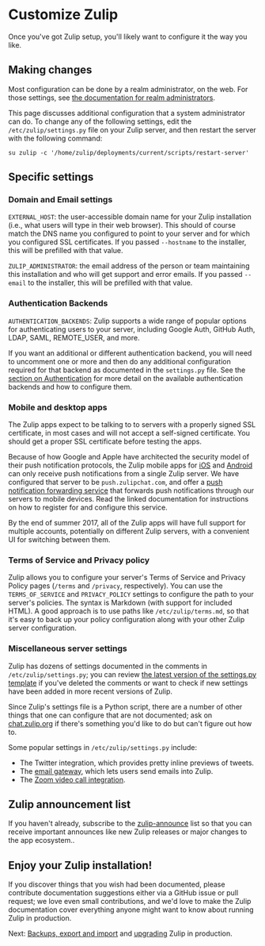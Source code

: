 # Customize Zulip

Once you've got Zulip setup, you'll likely want to configure it the
way you like.

## Making changes

Most configuration can be done by a realm administrator, on the web.
For those settings, see [the documentation for realm
administrators][realm-admin-docs].

[realm-admin-docs]: https://zulip.com/help/getting-your-organization-started-with-zulip

This page discusses additional configuration that a system
administrator can do.  To change any of the following settings, edit
the `/etc/zulip/settings.py` file on your Zulip server, and then
restart the server with the following command:
```
su zulip -c '/home/zulip/deployments/current/scripts/restart-server'
```

## Specific settings

### Domain and Email settings

`EXTERNAL_HOST`: the user-accessible domain name for your Zulip
installation (i.e., what users will type in their web browser). This
should of course match the DNS name you configured to point to your
server and for which you configured SSL certificates.  If you passed
`--hostname` to the installer, this will be prefilled with that value.

`ZULIP_ADMINISTRATOR`: the email address of the person or team
maintaining this installation and who will get support and error
emails.  If you passed `--email` to the installer, this will be
prefilled with that value.

### Authentication Backends

`AUTHENTICATION_BACKENDS`: Zulip supports a wide range of popular
options for authenticating users to your server, including Google
Auth, GitHub Auth, LDAP, SAML, REMOTE_USER, and more.

If you want an additional or different authentication backend, you
will need to uncomment one or more and then do any additional
configuration required for that backend as documented in the
`settings.py` file. See the
[section on Authentication](../production/authentication-methods.md) for more
detail on the available authentication backends and how to configure
them.

### Mobile and desktop apps

The Zulip apps expect to be talking to to servers with a properly
signed SSL certificate, in most cases and will not accept a
self-signed certificate.  You should get a proper SSL certificate
before testing the apps.

Because of how Google and Apple have architected the security model of
their push notification protocols, the Zulip mobile apps for
[iOS](https://itunes.apple.com/us/app/zulip/id1203036395) and
[Android](https://play.google.com/store/apps/details?id=com.zulipmobile)
can only receive push notifications from a single Zulip server.  We
have configured that server to be `push.zulipchat.com`, and offer a
[push notification forwarding service](mobile-push-notifications.md) that
forwards push notifications through our servers to mobile devices.
Read the linked documentation for instructions on how to register for
and configure this service.

By the end of summer 2017, all of the Zulip apps will have full
support for multiple accounts, potentially on different Zulip servers,
with a convenient UI for switching between them.

### Terms of Service and Privacy policy

Zulip allows you to configure your server's Terms of Service and
Privacy Policy pages (`/terms` and `/privacy`, respectively).  You can
use the `TERMS_OF_SERVICE` and `PRIVACY_POLICY` settings to configure
the path to your server's policies.  The syntax is Markdown (with
support for included HTML).  A good approach is to use paths like
`/etc/zulip/terms.md`, so that it's easy to back up your policy
configuration along with your other Zulip server configuration.

### Miscellaneous server settings

Zulip has dozens of settings documented in the comments in
`/etc/zulip/settings.py`; you can review
[the latest version of the settings.py template][settings-py-template]
if you've deleted the comments or want to check if new settings have
been added in more recent versions of Zulip.

Since Zulip's settings file is a Python script, there are a number of
other things that one can configure that are not documented; ask on
[chat.zulip.org](../contributing/chat-zulip-org.md)
if there's something you'd like to do but can't figure out how to.

[settings-py-template]: https://github.com/zulip/zulip/blob/master/zproject/prod_settings_template.py

Some popular settings in `/etc/zulip/settings.py` include:
* The Twitter integration, which provides pretty inline previews of
  tweets.
* The [email gateway](../production/email-gateway.md), which lets
  users send emails into Zulip.
* The [Zoom video call integration](zoom-configuration.md).

## Zulip announcement list

If you haven't already, subscribe to the
[zulip-announce](https://groups.google.com/forum/#!forum/zulip-announce)
list so that you can receive important announces like new Zulip
releases or major changes to the app ecosystem..

## Enjoy your Zulip installation!

If you discover things that you wish had been documented, please
contribute documentation suggestions either via a GitHub issue or pull
request; we love even small contributions, and we'd love to make the
Zulip documentation cover everything anyone might want to know about
running Zulip in production.

Next: [Backups, export and import](../production/export-and-import.md) and
[upgrading](../production/upgrade-or-modify.md) Zulip in production.
